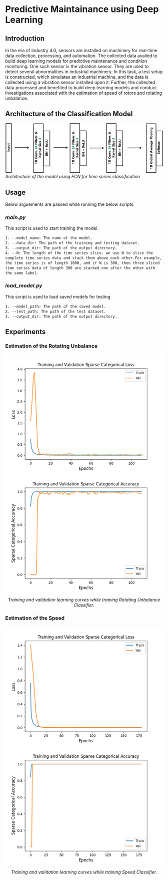 # **Predictive Maintainance using Deep Learning**




## **Introduction**
In the era of Industry 4.0, sensors are installed on machinery for real-time data collection, processing, and automation. The collected data availed to build deep learning models for predictive maintenance and condition monitoring. One such sensor is the vibration sensor. They are used to detect several abnormalities in industrial machinery. In this task, a test setup is constructed, which simulates an industrial machine, and the data is collected using a vibration sensor installed upon it. Further, the collected data processed and benefited to build deep learning models and conduct investigations associated with the estimation of speed of rotors and rotating unbalance.

## **Architecture of the Classification Model**

![](https://github.com/rebelgiri/predictive-maintenance-using-deep-learning/blob/main/figures/FCN.png "Architecture of the model using FCN for time series classification")
*Architecture of the model using FCN for time series classification*



## **Usage**

Below arguements are passed while running the below scripts.
### *main.py*

This script is used to start training the model.

    1. --model_name: The name of the model.
    2. --data_dir: The path of the training and testing dataset.
    3. --output_dir: The path of the output directory.
    4. --N: The length of the time series slice. we use N to slice the complete time series data and stack them above each other.For example, the time series is of length 1000, and if N is 300, then three sliced time series data of length 300 are stacked one after the other with the same label.

<!-- ### save_dataset.py 

 This script is used to save datasets in numpy files.

    1. --data_dir : The path of the training and testing dataset.
    2. --output_dir: The path of the output directory. -->

### *load_model.py*

This script is used to load saved models for testing.
    
    1. --model_path: The path of the saved model.
    2. --test_path: The path of the test dataset.
    3. --output_dir: The path of the output directory.

## **Experiments**

### Estimation of the Rotating Unbalance

![](https://github.com/rebelgiri/predictive-maintenance-using-deep-learning/blob/main/figures/trainingAndValidationLoss.png "Rotating Unbalance Classifier Loss during Training and Validation at each Epoch") ![](https://github.com/rebelgiri/predictive-maintenance-using-deep-learning/blob/main/figures/trainingAndValidationAccuracy.png "Rotating Unbalance Classifier Accuracy during Training and Validation at each Epoch")
<p align="center">
      <em>Training and validation learning curves while training Rotating Unbalance
Classifier.</em>
</p>

### Estimation of the Speed

![](https://github.com/rebelgiri/predictive-maintenance-using-deep-learning/blob/main/figures/speedClassifierTrainingAndValidationLoss.png "Speed Classifier Loss during Training and Validation at each Epoch") ![](https://github.com/rebelgiri/predictive-maintenance-using-deep-learning/blob/main/figures/speedClassifierTrainingAndValidationAccuracy.png "Speed Classifier Accuracy during Training and Validation at each Epoch")


<p align="center">
      <em>Training and validation learning curves while training Speed
Classifier.</em>
</p>

